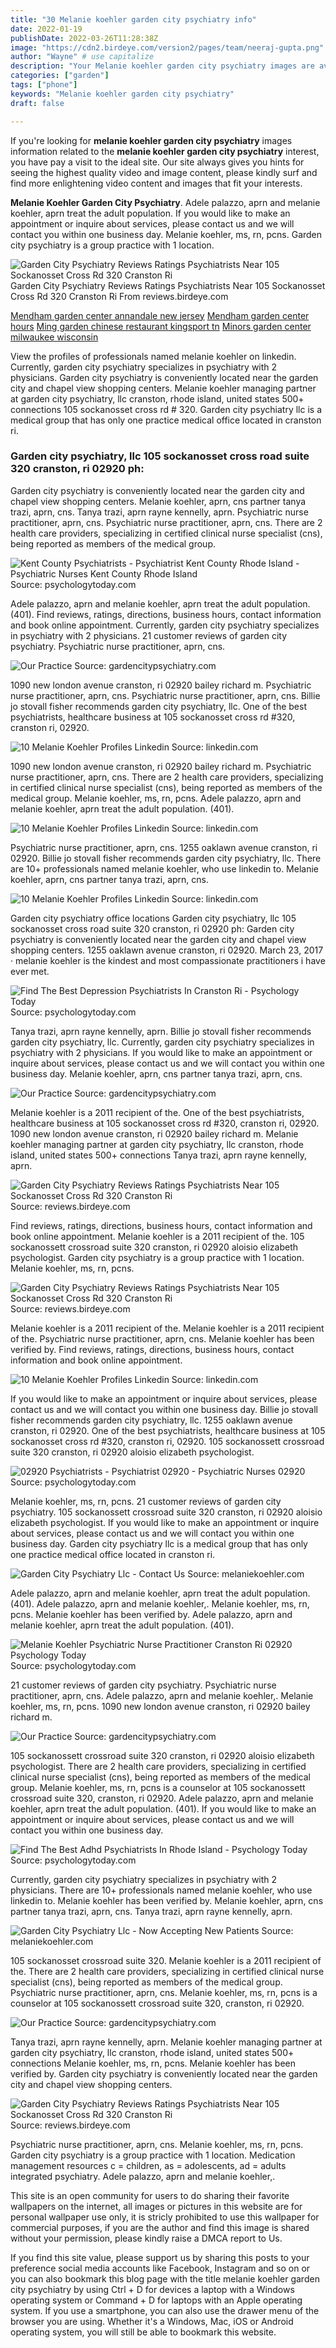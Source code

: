 ```yaml
---
title: "30 Melanie koehler garden city psychiatry info"
date: 2022-01-19
publishDate: 2022-03-26T11:28:38Z
image: "https://cdn2.birdeye.com/version2/pages/team/neeraj-gupta.png"
author: "Wayne" # use capitalize
description: "Your Melanie koehler garden city psychiatry images are available in this site. Melanie koehler garden city psychiatry are a topic that is being searched for and liked by netizens now. You can Get the Melanie koehler garden city psychiatry files here. Find and Download all royalty-free photos."
categories: ["garden"]
tags: ["phone"]
keywords: "Melanie koehler garden city psychiatry"
draft: false

---
```


If you're looking for **melanie koehler garden city psychiatry** images information related to the **melanie koehler garden city psychiatry** interest, you have pay a visit to the ideal  site.  Our site always  gives you  hints  for seeing  the highest  quality video and image  content, please kindly surf and find more enlightening video content and images  that fit your interests.

**Melanie Koehler Garden City Psychiatry**. Adele palazzo, aprn and melanie koehler, aprn treat the adult population. If you would like to make an appointment or inquire about services, please contact us and we will contact you within one business day. Melanie koehler, ms, rn, pcns. Garden city psychiatry is a group practice with 1 location.

![Garden City Psychiatry Reviews Ratings Psychiatrists Near 105 Sockanosset Cross Rd 320 Cranston Ri](https://cdn2.birdeye.com/version2/pages/team/neeraj-gupta.png "Garden City Psychiatry Reviews Ratings Psychiatrists Near 105 Sockanosset Cross Rd 320 Cranston Ri")
Garden City Psychiatry Reviews Ratings Psychiatrists Near 105 Sockanosset Cross Rd 320 Cranston Ri From reviews.birdeye.com

[Mendham garden center annandale new jersey](/mendham-garden-center-annandale-new-jersey/)
[Mendham garden center hours](/mendham-garden-center-hours/)
[Ming garden chinese restaurant kingsport tn](/ming-garden-chinese-restaurant-kingsport-tn/)
[Minors garden center milwaukee wisconsin](/minors-garden-center-milwaukee-wisconsin/)

View the profiles of professionals named melanie koehler on linkedin. Currently, garden city psychiatry specializes in psychiatry with 2 physicians. Garden city psychiatry is ﻿﻿conveniently located near the garden city and chapel view shopping centers. Melanie koehler managing partner at garden city psychiatry, llc cranston, rhode island, united states 500+ connections 105 sockanosset cross rd # 320. Garden city psychiatry llc is a medical group that has only one practice medical office located in cranston ri.

### Garden city psychiatry, llc 105 sockanosset cross road suite 320 cranston, ri 02920 ph:

Garden city psychiatry is ﻿﻿conveniently located near the garden city and chapel view shopping centers. Melanie koehler, aprn, cns partner tanya trazi, aprn, cns. Tanya trazi, aprn rayne kennelly, aprn. Psychiatric nurse practitioner, aprn, cns. Psychiatric nurse practitioner, aprn, cns. There are 2 health care providers, specializing in certified clinical nurse specialist (cns), being reported as members of the medical group.


![Kent County Psychiatrists - Psychiatrist Kent County Rhode Island - Psychiatric Nurses Kent County Rhode Island](https://photos.psychologytoday.com/72708950-518e-4a95-aa15-5fa268893e72/2/320x400.jpeg "Kent County Psychiatrists - Psychiatrist Kent County Rhode Island - Psychiatric Nurses Kent County Rhode Island")
Source: psychologytoday.com

Adele palazzo, aprn and melanie koehler, aprn treat the adult population. (401). Find reviews, ratings, directions, business hours, contact information and book online appointment. Currently, garden city psychiatry specializes in psychiatry with 2 physicians. 21 customer reviews of garden city psychiatry. Psychiatric nurse practitioner, aprn, cns.

![Our Practice](https://nebula.wsimg.com/c0353b202e87cfa40821b84a3c49c4c2?AccessKeyId=F6D35B1F4B0961F34CCA&amp;disposition=0&amp;alloworigin=1 "Our Practice")
Source: gardencitypsychiatry.com

1090 new london avenue cranston, ri 02920 bailey richard m. Psychiatric nurse practitioner, aprn, cns. Psychiatric nurse practitioner, aprn, cns. Billie jo stovall fisher recommends garden city psychiatry, llc. One of the best psychiatrists, healthcare business at 105 sockanosset cross rd #320, cranston ri, 02920.

![10 Melanie Koehler Profiles Linkedin](https://media-exp1.licdn.com/dms/image/C5603AQE0KcKCw_8aHA/profile-displayphoto-shrink_200_200/0/1516835881045?e=1635379200&amp;v=beta&amp;t=mNl56FBXcNoIgvSvAWpL9sMF376wh6B3PYSCLnkVSVE "10 Melanie Koehler Profiles Linkedin")
Source: linkedin.com

1090 new london avenue cranston, ri 02920 bailey richard m. Psychiatric nurse practitioner, aprn, cns. There are 2 health care providers, specializing in certified clinical nurse specialist (cns), being reported as members of the medical group. Melanie koehler, ms, rn, pcns. Adele palazzo, aprn and melanie koehler, aprn treat the adult population. (401).

![10 Melanie Koehler Profiles Linkedin](https://media-exp1.licdn.com/dms/image/C4D03AQFOre4yqIqFNw/profile-displayphoto-shrink_200_200/0/1569206068436?e=1635379200&amp;v=beta&amp;t=VAAguKXAm8tfAYvELTnTicESg-YcAbU57NPcVDUYh6E "10 Melanie Koehler Profiles Linkedin")
Source: linkedin.com

Psychiatric nurse practitioner, aprn, cns. 1255 oaklawn avenue cranston, ri 02920. Billie jo stovall fisher recommends garden city psychiatry, llc. There are 10+ professionals named melanie koehler, who use linkedin to. Melanie koehler, aprn, cns partner tanya trazi, aprn, cns.

![10 Melanie Koehler Profiles Linkedin](https://media-exp1.licdn.com/dms/image/C4D03AQHNSahgiscQMg/profile-displayphoto-shrink_200_200/0/1603891346740?e=1635379200&amp;v=beta&amp;t=_T3ykcCz2doMV8p7lyZulb_OjMPkdZ9gM-_zWju60p8 "10 Melanie Koehler Profiles Linkedin")
Source: linkedin.com

Garden city psychiatry office locations Garden city psychiatry, llc 105 sockanosset cross road suite 320 cranston, ri 02920 ph: Garden city psychiatry is ﻿﻿conveniently located near the garden city and chapel view shopping centers. 1255 oaklawn avenue cranston, ri 02920. March 23, 2017 · melanie koehler is the kindest and most compassionate practitioners i have ever met.

![Find The Best Depression Psychiatrists In Cranston Ri - Psychology Today](https://photos.psychologytoday.com/41905db7-05de-4d19-9569-2b346d3ea940/3/320x400.jpeg "Find The Best Depression Psychiatrists In Cranston Ri - Psychology Today")
Source: psychologytoday.com

Tanya trazi, aprn rayne kennelly, aprn. Billie jo stovall fisher recommends garden city psychiatry, llc. Currently, garden city psychiatry specializes in psychiatry with 2 physicians. If you would like to make an appointment or inquire about services, please contact us and we will contact you within one business day. Melanie koehler, aprn, cns partner tanya trazi, aprn, cns.

![Our Practice](https://nebula.wsimg.com/f7c04b97570d58ce59588e5089da4907?AccessKeyId=F6D35B1F4B0961F34CCA&amp;disposition=0&amp;alloworigin=1 "Our Practice")
Source: gardencitypsychiatry.com

Melanie koehler is a 2011 recipient of the. One of the best psychiatrists, healthcare business at 105 sockanosset cross rd #320, cranston ri, 02920. 1090 new london avenue cranston, ri 02920 bailey richard m. Melanie koehler managing partner at garden city psychiatry, llc cranston, rhode island, united states 500+ connections Tanya trazi, aprn rayne kennelly, aprn.

![Garden City Psychiatry Reviews Ratings Psychiatrists Near 105 Sockanosset Cross Rd 320 Cranston Ri](https://d3cnqzq0ivprch.cloudfront.net/public-site/freeprod/assets/images/profile/healthcare.jpg "Garden City Psychiatry Reviews Ratings Psychiatrists Near 105 Sockanosset Cross Rd 320 Cranston Ri")
Source: reviews.birdeye.com

Find reviews, ratings, directions, business hours, contact information and book online appointment. Melanie koehler is a 2011 recipient of the. 105 sockanossett crossroad suite 320 cranston, ri 02920 aloisio elizabeth psychologist. Garden city psychiatry is a group practice with 1 location. Melanie koehler, ms, rn, pcns.

![Garden City Psychiatry Reviews Ratings Psychiatrists Near 105 Sockanosset Cross Rd 320 Cranston Ri](https://cdn2.birdeye.com/version2/pages/team/naveen-gupta.png "Garden City Psychiatry Reviews Ratings Psychiatrists Near 105 Sockanosset Cross Rd 320 Cranston Ri")
Source: reviews.birdeye.com

Melanie koehler is a 2011 recipient of the. Melanie koehler is a 2011 recipient of the. Psychiatric nurse practitioner, aprn, cns. Melanie koehler has been verified by. Find reviews, ratings, directions, business hours, contact information and book online appointment.

![10 Melanie Koehler Profiles Linkedin](https://media-exp1.licdn.com/dms/image/C5603AQFFpyyhM0S5rA/profile-displayphoto-shrink_200_200/0/1543562545083?e=1635379200&amp;v=beta&amp;t=AWSutw-lMDFCrg_Pi5eZKHd-3vZE-W_exQC6lhZTO0U "10 Melanie Koehler Profiles Linkedin")
Source: linkedin.com

If you would like to make an appointment or inquire about services, please contact us and we will contact you within one business day. Billie jo stovall fisher recommends garden city psychiatry, llc. 1255 oaklawn avenue cranston, ri 02920. One of the best psychiatrists, healthcare business at 105 sockanosset cross rd #320, cranston ri, 02920. 105 sockanossett crossroad suite 320 cranston, ri 02920 aloisio elizabeth psychologist.

![02920 Psychiatrists - Psychiatrist 02920 - Psychiatric Nurses 02920](https://photos.psychologytoday.com/0c95d61b-9a47-4d38-a4a6-65045d195ac2/3/320x400.jpeg "02920 Psychiatrists - Psychiatrist 02920 - Psychiatric Nurses 02920")
Source: psychologytoday.com

Melanie koehler, ms, rn, pcns. 21 customer reviews of garden city psychiatry. 105 sockanossett crossroad suite 320 cranston, ri 02920 aloisio elizabeth psychologist. If you would like to make an appointment or inquire about services, please contact us and we will contact you within one business day. Garden city psychiatry llc is a medical group that has only one practice medical office located in cranston ri.

![Garden City Psychiatry Llc - Contact Us](https://gws2.maps.yahoo.com/MapImage?appid=ysbs_map&amp;mflags=y&amp;zoom=15&amp;imw=260&amp;imh=260&amp;street=105+Sockanosset+Cross+Road++Suite+320&amp;city=+Cranston&amp;state=+RI&amp;zip=+02920 "Garden City Psychiatry Llc - Contact Us")
Source: melaniekoehler.com

Adele palazzo, aprn and melanie koehler, aprn treat the adult population. (401). Adele palazzo, aprn and melanie koehler,. Melanie koehler, ms, rn, pcns. Melanie koehler has been verified by. Adele palazzo, aprn and melanie koehler, aprn treat the adult population. (401).

![Melanie Koehler Psychiatric Nurse Practitioner Cranston Ri 02920 Psychology Today](https://cdn0.sussexdirectories.com/rms/rms_photos/sized/35/27/92735-316268-2_80x100.jpg?pu=1410827387 "Melanie Koehler Psychiatric Nurse Practitioner Cranston Ri 02920 Psychology Today")
Source: psychologytoday.com

21 customer reviews of garden city psychiatry. Psychiatric nurse practitioner, aprn, cns. Adele palazzo, aprn and melanie koehler,. Melanie koehler, ms, rn, pcns. 1090 new london avenue cranston, ri 02920 bailey richard m.

![Our Practice](https://nebula.wsimg.com/368ca9249565307f3855134210aa7b24?AccessKeyId=F6D35B1F4B0961F34CCA&amp;disposition=0&amp;alloworigin=1 "Our Practice")
Source: gardencitypsychiatry.com

105 sockanossett crossroad suite 320 cranston, ri 02920 aloisio elizabeth psychologist. There are 2 health care providers, specializing in certified clinical nurse specialist (cns), being reported as members of the medical group. Melanie koehler, ms, rn, pcns is a counselor at 105 sockanossett crossroad suite 320, cranston, ri 02920. Adele palazzo, aprn and melanie koehler, aprn treat the adult population. (401). If you would like to make an appointment or inquire about services, please contact us and we will contact you within one business day.

![Find The Best Adhd Psychiatrists In Rhode Island - Psychology Today](https://photos.psychologytoday.com/c8921ae5-6561-4eaf-ba13-d28e17082af5/3/320x400.jpeg "Find The Best Adhd Psychiatrists In Rhode Island - Psychology Today")
Source: psychologytoday.com

Currently, garden city psychiatry specializes in psychiatry with 2 physicians. There are 10+ professionals named melanie koehler, who use linkedin to. Melanie koehler has been verified by. Melanie koehler, aprn, cns partner tanya trazi, aprn, cns. Tanya trazi, aprn rayne kennelly, aprn.

![Garden City Psychiatry Llc - Now Accepting New Patients](https://melaniekoehler.com/yahoo_site_admin/assets/images/Koehler_Melanie-1342197964.21175841_std.JPG "Garden City Psychiatry Llc - Now Accepting New Patients")
Source: melaniekoehler.com

105 sockanosset crossroad suite 320. Melanie koehler is a 2011 recipient of the. There are 2 health care providers, specializing in certified clinical nurse specialist (cns), being reported as members of the medical group. Psychiatric nurse practitioner, aprn, cns. Melanie koehler, ms, rn, pcns is a counselor at 105 sockanossett crossroad suite 320, cranston, ri 02920.

![Our Practice](https://nebula.wsimg.com/2244534cc166a0c8c5d2aba4f8dad242?AccessKeyId=F6D35B1F4B0961F34CCA&amp;disposition=0&amp;alloworigin=1 "Our Practice")
Source: gardencitypsychiatry.com

Tanya trazi, aprn rayne kennelly, aprn. Melanie koehler managing partner at garden city psychiatry, llc cranston, rhode island, united states 500+ connections Melanie koehler, ms, rn, pcns. Melanie koehler has been verified by. Garden city psychiatry is ﻿﻿conveniently located near the garden city and chapel view shopping centers.

![Garden City Psychiatry Reviews Ratings Psychiatrists Near 105 Sockanosset Cross Rd 320 Cranston Ri](https://cdn2.birdeye.com/version2/pages/team/neeraj-gupta.png "Garden City Psychiatry Reviews Ratings Psychiatrists Near 105 Sockanosset Cross Rd 320 Cranston Ri")
Source: reviews.birdeye.com

Psychiatric nurse practitioner, aprn, cns. Melanie koehler, ms, rn, pcns. Garden city psychiatry is a group practice with 1 location. Medication management resources c = children, as = adolescents, ad = adults integrated psychiatry. Adele palazzo, aprn and melanie koehler,.

This site is an open community for users to do sharing their favorite wallpapers on the internet, all images or pictures in this website are for personal wallpaper use only, it is stricly prohibited to use this wallpaper for commercial purposes, if you are the author and find this image is shared without your permission, please kindly raise a DMCA report to Us.

If you find this site value, please support us by sharing this posts to your preference social media accounts like Facebook, Instagram and so on or you can also bookmark this blog page with the title melanie koehler garden city psychiatry by using Ctrl + D for devices a laptop with a Windows operating system or Command + D for laptops with an Apple operating system. If you use a smartphone, you can also use the drawer menu of the browser you are using. Whether it's a Windows, Mac, iOS or Android operating system, you will still be able to bookmark this website.

